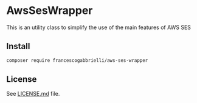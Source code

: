
# AwsSesWrapper

This is an utility class to simplify the use of the main features of AWS SES

Install
---
```bash
composer require francescogabbrielli/aws-ses-wrapper
```

License
------
See [LICENSE.md](https://github.com/francescogabbrielli/AwsSesWrapper/blob/master/LICENSE.md) file.
